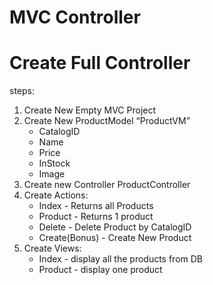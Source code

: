 ﻿# MVC Controller

# Create Full Controller

steps:
1) Create New Empty MVC Project
2) Create New ProductModel “ProductVM”
    * CatalogID
    * Name
    * Price
    * InStock
    * Image
3) Create new Controller ProductController
4) Create Actions:
    * Index - Returns all Products			
    * Product - Returns 1 product
    * Delete - Delete Product by CatalogID
    * Create(Bonus) - Create New Product
5) Create Views:
    * Index - display all the products from DB 
    * Product - display one product

